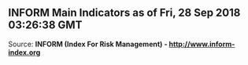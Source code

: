 ## INFORM Main Indicators as of Fri, 28 Sep 2018 03:26:38 GMT

Source: **INFORM (Index For Risk Management) - http://www.inform-index.org**